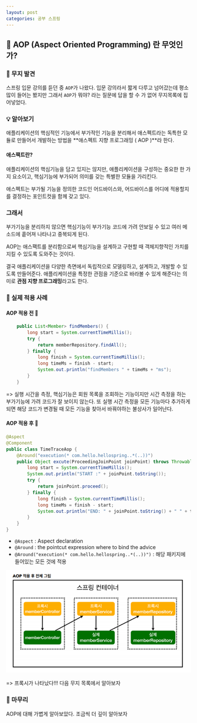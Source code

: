 ```yaml
---
layout: post
categories: 공부 스프링
---
```


## 🤔 AOP (Aspect Oriented Programming) 란 무엇인가?

### 🔎 무지 발견
스프링 입문 강의를 듣던 중 `AOP`가 나왔다. 입문 강의라서 짧게 다루고 넘어갔는데 평소 많이 들어는 봤지만 그래서 `AOP`가 뭐야? 라는 질문에 답을 할 수 가 없어 무지목록에 집어넣었다. 

### 💡 알아보기 

애플리케이션의 핵심적인 기능에서 부가적인 기능을 분리해서 애스펙트라는 독특한 모듈로 만들어서 개발하는 방법을 **애스펙트 지향 프로그래밍 ( AOP )**라 한다. 

#### 애스팩트란? 

애플리케이션의 핵심기능을 담고 있지는 않지만, 애플리케이션을 구성하는 중요한 한 가지 요소이고, 핵심기능에 부가되어 의미를 갖는 특별한 모듈을 가리킨다. 

애스펙트는 부가될 기능을 정의한 코드인 어드바이스와, 어드바이스를 어디에 적용할지를 결정하는 포인트컷을 함께 갖고 있다. 

### 그래서 

부가기능을 분리하지 않으면 핵심기능이 부가기능 코드에 가려 안보일 수 있고 여러 메소드에 흩어져 나타나고 중복되게 된다. 

AOP는 애스팩트를 분리함으로써 핵심기능을 설계하고 구현할 때 객체지향적인 가치를 지킬 수 있도록 도와주는 것이다. 

결국 애플리케이션을 다양한 측면에서 독립적으로 모델링하고, 설계하고, 개발할 수 있도록 만들어준다. 애플리케이션을 특정한 관점을 기준으로 바라볼 수 있게 해준다는 의미로 **관점 지향 프로그래밍**라고도 한다. 

###  🎯 실제 적용 사례 

#### AOP 적용 전 📌

```java
    public List<Member> findMembers() {
        long start = System.currentTimeMillis();
        try {
            return memberRepository.findAll();
        } finally {
            long finish = System.currentTimeMillis();
            long timeMs = finish - start;
            System.out.println("findMembers " + timeMs + "ms");
        }
    }
```
=> 실행 시간을 측정, 핵심기능은 회원 목록을 조회하는 기능이지만 시간 측정을 하는 부가기능에 가려 코드가 잘 보이지 않는다. 또 실행 시간 측정을 모든 기능마다 추가하게 되면 해당 코드가 변경될 때 모든 기능을 찾아서 바꿔야하는 불상사가 일어난다. 

#### AOP 적용 후 📌

```java
@Aspect
@Component
public class TimeTraceAop {
    @Around("execution(* com.hello.hellospring..*(..))")
    public Object excute(ProceedingJoinPoint joinPoint) throws Throwable {
        long start = System.currentTimeMillis();
        System.out.println("START :" + joinPoint.toString());
        try {
            return joinPoint.proceed();
        } finally {
            long finish = System.currentTimeMillis();
            long timeMs = finish - start;
            System.out.println("END: " + joinPoint.toString() + " " + timeMs + "ms");
        }
    }
}
```
- `@Aspect` : Aspect declaration
- `@Around` : the pointcut expression where to bind the advice
- `@Around("execution(* com.hello.hellospring..*(..))")` : 해당 패키지에 들어있는 모든 것에 적용 

![AOP 동작 방식](/assets/img/aop%EB%8F%99%EC%9E%91%EB%B0%A9%EC%8B%9D.png)

=> 프록시가 나타났다!!! 다음 무지 목록에서 알아보자 

### 🎈 마무리

AOP에 대해 가볍게 알아보았다. 조금씩 더 깊이 알아보자 
